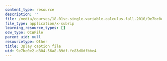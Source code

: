 ```yaml
---
content_type: resource
description: ''
file: /media/courses/18-01sc-single-variable-calculus-fall-2010/9e7bc0e2d80456a889dffe83d8dfbbe4_7K1sB05pE0A.vtt
file_type: application/x-subrip
learning_resource_types: []
ocw_type: OCWFile
parent_uid: null
resourcetype: Other
title: 3play caption file
uid: 9e7bc0e2-d804-56a8-89df-fe83d8dfbbe4
---
```

